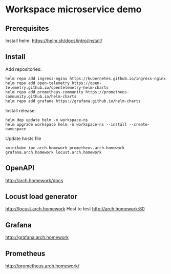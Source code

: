 # Workspace microservice demo

## Prerequisites
Install helm:
https://helm.sh/docs/intro/install/

## Install
Add repositories:

```shell
helm repo add ingress-nginx https://kubernetes.github.io/ingress-nginx
helm repo add open-telemetry https://open-telemetry.github.io/opentelemetry-helm-charts
helm repo add prometheus-community https://prometheus-community.github.io/helm-charts
helm repo add grafana https://grafana.github.io/helm-charts
```

Install release:
```shell
helm dep update helm -n workspace-ns
helm upgrade workspace helm -n workspace-ns --install --create-namespace
```

Update hosts file
```
<minikube ip> arch.homework prometheus.arch.homework grafana.arch.homework locust.arch.homework
```

## OpenAPI
http://arch.homework/docs

## Locust load generator
http://locust.arch.homework
Host to test http://arch.homework:80

## Grafana 
http://grafana.arch.homework

## Prometheus
http://prometheus.arch.homework/
